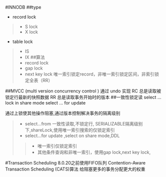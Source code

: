 #INNODB
##type
- record lock
> - S lock
> - X lock
- table lock
> - IS
> - IX
##算法
> - record lock
> - gap lock
> - next key lock
唯一索引锁定record，非唯一索引锁定区间，非索引锁定全表（RR）

##MVCC (multi version concurrency control )	
通过 undo 实现
RC 总是读取被锁定行最新的快照数据
RR 总是读取事务开始时的版本
##一致性锁定读
select ... lock in share mode
select ... for update


通过上锁使其他操作阻塞,通过版本控制解决事务的隔离级别 

> - select...from 一致性读取,不锁定行, SERIALIZABLE隔离级别下,shareLock,使用唯一索引搜索的仅锁定索引
> - select...for update ,select on share mode,DDL
>> - 唯一索引仅锁定索引
>> - 其他条件查询和非唯一索引，使用gap lock,next key lock,



#Transaction Scheduling
8.0.20之前使用FIFO队列
Contention-Aware Transaction Scheduling (CATS)算法
给阻塞更多的事务分配更大的权重

